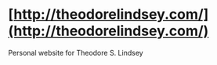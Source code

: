 # [http://theodorelindsey.com/](http://theodorelindsey.com/)
Personal website for Theodore S. Lindsey
